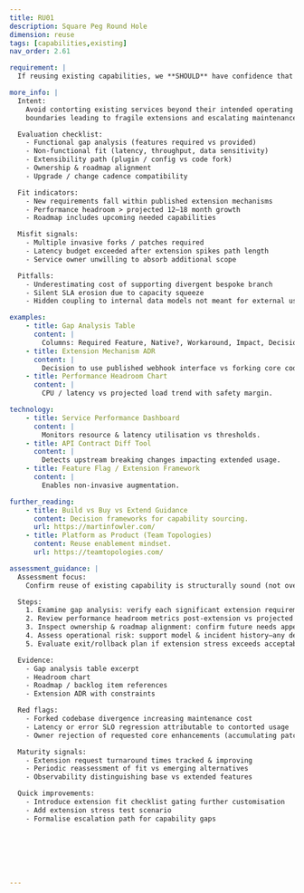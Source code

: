 ```yaml
---
title: RU01
description: Square Peg Round Hole
dimension: reuse
tags: [capabilities,existing]
nav_order: 2.61

requirement: |
  If reusing existing capabilities, we **SHOULD** have confidence that any additional functionality required can be sensibly and cost effectively added to the existing service i.e. we are not bending something out of shape.

more_info: |
  Intent:
    Avoid contorting existing services beyond their intended operating / domain
    boundaries leading to fragile extensions and escalating maintenance burden.

  Evaluation checklist:
    - Functional gap analysis (features required vs provided)
    - Non-functional fit (latency, throughput, data sensitivity)
    - Extensibility path (plugin / config vs code fork)
    - Ownership & roadmap alignment
    - Upgrade / change cadence compatibility

  Fit indicators:
    - New requirements fall within published extension mechanisms
    - Performance headroom > projected 12–18 month growth
    - Roadmap includes upcoming needed capabilities

  Misfit signals:
    - Multiple invasive forks / patches required
    - Latency budget exceeded after extension spikes path length
    - Service owner unwilling to absorb additional scope

  Pitfalls:
    - Underestimating cost of supporting divergent bespoke branch
    - Silent SLA erosion due to capacity squeeze
    - Hidden coupling to internal data models not meant for external use

examples: 
    - title: Gap Analysis Table
      content: |
        Columns: Required Feature, Native?, Workaround, Impact, Decision.
    - title: Extension Mechanism ADR
      content: |
        Decision to use published webhook interface vs forking core code.
    - title: Performance Headroom Chart
      content: |
        CPU / latency vs projected load trend with safety margin.

technology:
    - title: Service Performance Dashboard
      content: |
        Monitors resource & latency utilisation vs thresholds.
    - title: API Contract Diff Tool
      content: |
        Detects upstream breaking changes impacting extended usage.
    - title: Feature Flag / Extension Framework
      content: |
        Enables non-invasive augmentation.

further_reading:
    - title: Build vs Buy vs Extend Guidance
      content: Decision frameworks for capability sourcing.
      url: https://martinfowler.com/
    - title: Platform as Product (Team Topologies)
      content: Reuse enablement mindset.
      url: https://teamtopologies.com/

assessment_guidance: |
  Assessment focus:
    Confirm reuse of existing capability is structurally sound (not over-stretching) with lifecycle viability.

  Steps:
    1. Examine gap analysis: verify each significant extension requirement has a clear supported mechanism (plugin/config API) or justified workaround.
    2. Review performance headroom metrics post-extension vs projected load curve.
    3. Inspect ownership & roadmap alignment: confirm future needs appear on owning team's backlog.
    4. Assess operational risk: support model & incident history—any degradation since extension adoption?
    5. Evaluate exit/rollback plan if extension stress exceeds acceptable limits.

  Evidence:
    - Gap analysis table excerpt
    - Headroom chart
    - Roadmap / backlog item references
    - Extension ADR with constraints

  Red flags:
    - Forked codebase divergence increasing maintenance cost
    - Latency or error SLO regression attributable to contorted usage
    - Owner rejection of requested core enhancements (accumulating patchwork)

  Maturity signals:
    - Extension request turnaround times tracked & improving
    - Periodic reassessment of fit vs emerging alternatives
    - Observability distinguishing base vs extended features

  Quick improvements:
    - Introduce extension fit checklist gating further customisation
    - Add extension stress test scenario
    - Formalise escalation path for capability gaps







---
```

